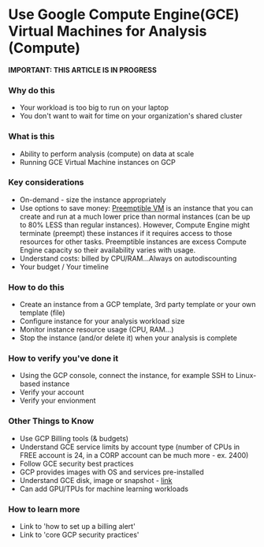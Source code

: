 # Use Google Compute Engine(GCE) Virtual Machines for Analysis (Compute)

**IMPORTANT: THIS ARTICLE IS IN PROGRESS**

### Why do this
 - Your workload is too big to run on your laptop
 - You don't want to wait for time on your organization's shared cluster


### What is this
 - Ability to perform analysis (compute) on data at scale 
 - Running GCE Virtual Machine instances on GCP

### Key considerations
 - On-demand - size the instance appropriately
 - Use options to save money: [Preemptible VM](https://cloud.google.com/compute/docs/instances/preemptible) is an instance that you can create and run at a much lower price than normal instances (can be up to 80% LESS than regular instances). However, Compute Engine might terminate (preempt) these instances if it requires access to those resources for other tasks. Preemptible instances are excess Compute Engine capacity so their availability varies with usage.
 - Understand costs: billed by CPU/RAM...Always on autodiscounting
 - Your budget / Your timeline

### How to do this
 - Create an instance from a GCP template, 3rd party template or your own template (file)
 - Configure instance for your analysis workload size
 - Monitor instance resource usage (CPU, RAM...)
 - Stop the instance (and/or delete it) when your analysis is complete

### How to verify you've done it
 - Using the GCP console, connect the instance, for example SSH to Linux-based instance
 - Verify your account
 - Verify your envionment

### Other Things to Know
 - Use GCP Billing tools (& budgets)
 - Understand GCE service limits by account type (number of CPUs in FREE account is 24, 
  in a CORP account can be much more - ex. 2400)
 - Follow GCE security best practices
 - GCP provides images with OS and services pre-installed
 - Understand GCE disk, image or snapshot - [link](https://cloud.google.com/compute/docs/instances/)
 - Can add GPU/TPUs for machine learning workloads

### How to learn more
 - Link to 'how to set up a billing alert'
 - Link to 'core GCP security practices'